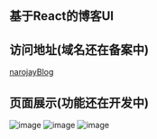 ## 基于React的博客UI

## 访问地址(域名还在备案中)
[narojayBlog](http://110.42.221.238)

## 页面展示(功能还在开发中)
![image](https://user-images.githubusercontent.com/19280886/135816662-963df3f9-3c0d-42ae-9b5c-3c78ed670fd3.png)
![image](https://user-images.githubusercontent.com/19280886/135816688-d1f80cf6-4c3a-46b3-ba38-46335b51fbcf.png)
![image](https://user-images.githubusercontent.com/19280886/135816731-90a92a16-fefa-4a76-b24d-e3698bb1da4a.png)

